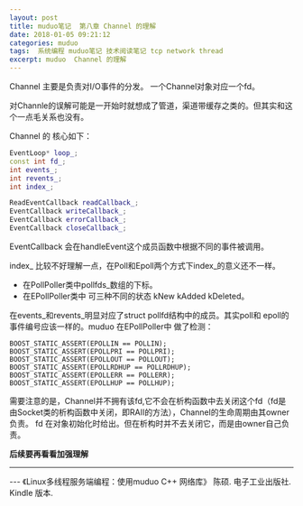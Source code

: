 ```yaml
---
layout: post
title: muduo笔记  第八章 Channel 的理解
date: 2018-01-05 09:21:12
categories: muduo
tags:  系统编程 muduo笔记 技术阅读笔记 tcp network thread
excerpt: muduo  Channel 的理解
---
```


Channel 主要是负责对I/O事件的分发。 一个Channel对象对应一个fd。

对Channle的误解可能是一开始时就想成了管道，渠道带缓存之类的。但其实和这个一点毛关系也没有。

Channel 的 核心如下：

```c++
EventLoop* loop_;
const int fd_;
int events_;
int revents_;
int index_;

ReadEventCallback readCallback_;
EventCallback writeCallback_;
EventCallback errorCallback_;
EventCallback closeCallback_;
```

EventCallback 会在handleEvent这个成员函数中根据不同的事件被调用。

index_ 比较不好理解一点，在Poll和Epoll两个方式下index_的意义还不一样。
 - 在PollPoller类中pollfds_数组的下标。
 - 在EPollPoller类中 可三种不同的状态 kNew  kAdded kDeleted。

在events_和revents_明显对应了struct pollfd结构中的成员。其实poll和 epoll的事件编号应该一样的。muduo 在EPollPoller中
做了检测：

```
BOOST_STATIC_ASSERT(EPOLLIN == POLLIN);
BOOST_STATIC_ASSERT(EPOLLPRI == POLLPRI);
BOOST_STATIC_ASSERT(EPOLLOUT == POLLOUT);
BOOST_STATIC_ASSERT(EPOLLRDHUP == POLLRDHUP);
BOOST_STATIC_ASSERT(EPOLLERR == POLLERR);
BOOST_STATIC_ASSERT(EPOLLHUP == POLLHUP);

```

需要注意的是，Channel并不拥有该fd,它不会在析构函数中去关闭这个fd（fd是由Socket类的析构函数中关闭，即RAII的方法），Channel的生命周期由其owner负责。
fd 在对象初始化时给出。但在析构时并不去关闭它，而是由owner自己负责。

**后续要再看看加强理解**

---
 \--- 《Linux多线程服务端编程：使用muduo C++ 网络库》 陈硕. 电子工业出版社. Kindle 版本.






